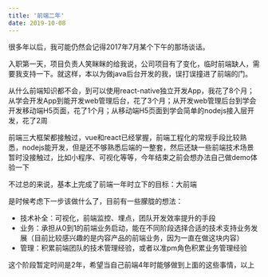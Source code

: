 ```yaml
---
title: '前端二年'
date: 2019-10-08
---
```


很多年以后，我可能仍然会记得2017年7月某个下午的那场谈话。

入职第一天，项目负责人笑眯眯的给我说，公司项目有了变化，临时前端缺人，需要我支持一下。就这样，本以为做java后台开发的我，误打误撞进了前端的门。

从什么前端知识都不会，到可以使用react-native独立开发App，我花了8个月；从学会开发App到能开发web管理后台，花了3个月；从开发web管理后台到学会开发移动端H5页面，花了1个月；从移动端H5页面到学会简单的nodejs接入层开发，花了2周

前端三大框架都接触过，vue和react已经掌握，前端工程化的常规手段比较熟悉，nodejs能开发，但是还不够熟悉后端的一整套，然后还缺一些前端技术场景暂时没接触过，比如小程序、可视化等等，今年结束之前会想办法自己做demo体验一下

不过总的来说，基本上完成了前端一年时立下的目标：大前端

是时候考虑下一步该做什么了，目前有一些朦胧的想法：
- 技术补全：可视化，前端监控、埋点，团队开发效率提升的手段
- 业务：承担从0到1的前端业务启动，能在不同阶段选择合适的技术支持业务发展（目前比较感兴趣的是内容产品的前端业务，因为一直在做这块内容）
- 管理：积累前端团队的技术管理经验，或者以准pm角色积累业务管理经验

这个阶段暂定时间是2年，希望当自己前端4年时能够做到上面的这些事情，以上





